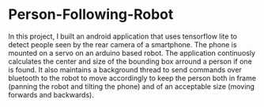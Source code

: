 # Person-Following-Robot
In this project, I built an android application that uses tensorflow lite to detect people seen by the rear camera of a smartphone. The phone is mounted on a servo on an arduino based robot. The application continuosly calculates the center and size of the bounding box arround a person if one is found. It also maintains a background thread to send commands over bluetooth to the robot to move accordingly to keep the person both in frame (panning the robot and tilting the phone) and of an acceptable size (moving forwards and backwards). 
